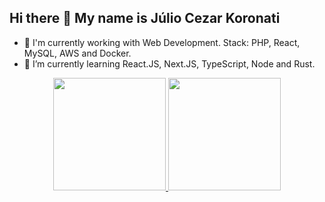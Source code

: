 ## Hi there 👋 My name is Júlio Cezar Koronati

- 🔭 I'm currently working with Web Development. Stack: PHP, React, MySQL, AWS and Docker.
- 🌱 I’m currently learning React.JS, Next.JS, TypeScript, Node and Rust.

<div align="center">
  <a href="https://github.com/jckoronati">
  <img height="180em" src="https://github-readme-stats.vercel.app/api?username=rafaballerini&show_icons=true&theme=dracula&include_all_commits=true&count_private=true"/>
  <img height="180em" src="https://github-readme-stats.vercel.app/api/top-langs/?username=rafaballerini&layout=compact&langs_count=7&theme=dracula"/>
</div>
